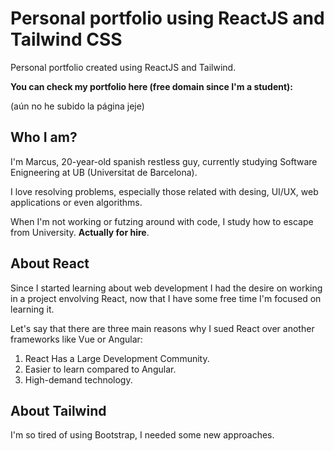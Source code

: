 # Personal portfolio using ReactJS and Tailwind CSS

Personal portfolio created using ReactJS and Tailwind.

**You can check my portfolio here (free domain since I'm a student):**

(aún no he subido la página jeje)

## Who I am?

I'm Marcus, 20-year-old spanish restless guy, currently studying Software Enigneering at UB (Universitat de Barcelona).

I love resolving problems, especially those related with desing, UI/UX, web applications or even algorithms.

When I'm not working or futzing around with code, I study how to escape from University. **Actually for hire**.

## About React

Since I started learning about web development I had the desire on working in a project envolving React, now that I have some free time I'm focused on learning it.

Let's say that there are three main reasons why I sued React over another frameworks like Vue or Angular:
1. React Has a Large Development Community.
2. Easier to learn compared to Angular.
3. High-demand technology.


## About Tailwind

I'm so tired of using Bootstrap, I needed some new approaches.
